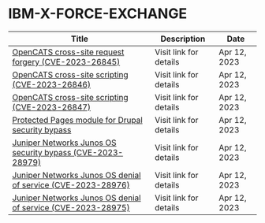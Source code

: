 

# IBM-X-FORCE-EXCHANGE

 |Title|Description|Date|
 |---|---|---|
 |[OpenCATS cross-site request forgery (CVE-2023-26845)](https://exchange.xforce.ibmcloud.com/activity/list?filter=Vulnerabilities)|Visit link for details|Apr 12, 2023|
 |[OpenCATS cross-site scripting (CVE-2023-26846)](https://exchange.xforce.ibmcloud.com/activity/list?filter=Vulnerabilities)|Visit link for details|Apr 12, 2023|
 |[OpenCATS cross-site scripting (CVE-2023-26847)](https://exchange.xforce.ibmcloud.com/activity/list?filter=Vulnerabilities)|Visit link for details|Apr 12, 2023|
 |[Protected Pages module for Drupal security bypass](https://exchange.xforce.ibmcloud.com/activity/list?filter=Vulnerabilities)|Visit link for details|Apr 12, 2023|
 |[Juniper Networks Junos OS security bypass (CVE-2023-28979)](https://exchange.xforce.ibmcloud.com/activity/list?filter=Vulnerabilities)|Visit link for details|Apr 12, 2023|
 |[Juniper Networks Junos OS denial of service (CVE-2023-28976)](https://exchange.xforce.ibmcloud.com/activity/list?filter=Vulnerabilities)|Visit link for details|Apr 12, 2023|
 |[Juniper Networks Junos OS denial of service (CVE-2023-28975)](https://exchange.xforce.ibmcloud.com/activity/list?filter=Vulnerabilities)|Visit link for details|Apr 12, 2023|
 
